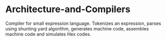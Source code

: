 # Architecture-and-Compilers

Compiler for small expression language. Tokenizes an expression, parses using shunting yard algorithm, generates machine code,
assembles machine code and simulates Hex codes.

